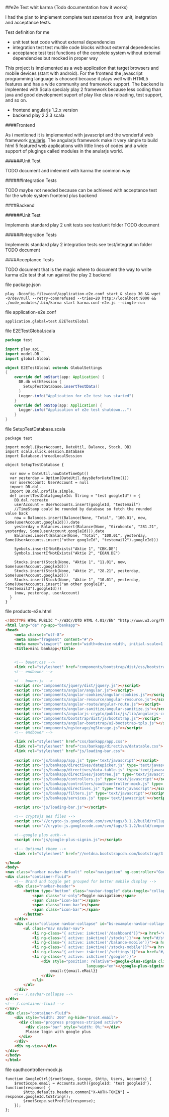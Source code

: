 ##e2e Test whit karma (Todo documentation how it works)

I had the plan to implement complete test szenarios from unit, inetgration and acceptance tests.

Test definition for me

* unit test test code without external dependencies
* integration test test multile code blocks without external dependencies
* acceptance test test functions of the complete system without external dependencies but mocked in proper way  

This project is implemented as a web application that target browsers and mobile devices (start with android).
For the frontend the javascript programming language is choosed because it plays well with HTML5 features and has a wide 
community and framework support. The backend is impleented with Scala specialy play 2 framework because less coding than java and good development suport of play like class reloading, test support, and so on.

* frontend angularjs 1.2.x version
* backend play 2.2.3 scala

####Frontend

As i mentioned it is implemented with javascript and the wonderful web framework [anularjs](https://angularjs.org/). The angularjs framework make it very simple to build html 5 featured web applications with little lines of codes and a wide support of plugings called modules in the anularjs world.

######Unit Test

TODO document and imlement with karma the common way

######Integration Tests

TODO maybe not needed because can be achieved with acceptance test for the whole system frontend plus backend

####Backend

######Unit Test

Implements standard play 2 unit tests see test/unit folder
TODO document 

######Integration Tests

Implements standard play 2 integration tests see test/integration folder
TODO document 

####Acceptance Tests

TODO document that is the magic where to document the way to write karma e2e test that run against the play 2 backend  

file package.json
```
play -Dconfig.file=conf/application-e2e.conf start & sleep 30 && wget -O/dev/null --retry-connrefused --tries=20 http://localhost:9000 && ./node_modules/.bin/karma start karma.conf-e2e.js --single-run 
```

file application-e2e.conf
```
application.global=test.E2ETestGlobal
```

file E2ETestGlobal.scala
```scala
package test

import play.api._
import model.DB
import global.Global

object E2ETestGlobal extends GlobalSettings
{
    override def onStart(app: Application) {
      DB.db withSession {
      	SetupTestDatabase.insertTestData()
      }
      Logger.info("Application for e2e test has started")
    }
    override def onStop(app: Application) {
      Logger.info("Application of e2e test shutdown...")
    }
}
```

file SetupTestDatabase.scala
```
package test

import model.{UserAccount, DateUtil, Balance, Stock, DB}
import scala.slick.session.Database
import Database.threadLocalSession

object SetupTestDatabase {

  var now = DateUtil.nowDateTimeOpt()
  var yesterday = Option(DateUtil.daysBeforDateTime(1))
  var userAccount: UserAccount = null
  import DB.dal._
  import DB.dal.profile.simple._
  def insertTestData(googleId: String = "test googleId") = {
    DB.dal.recreate
    userAccount = UserAccounts.insert(googleId, "testemail")
    //TimeStamp could be rounded by database so fetch the rounded value back
    now = Balances.insert(Balance(None, "Total", "100.01", now, Some(userAccount.googleId))).date
    yesterday = Balances.insert(Balance(None, "Girokonto", "281.21", yesterday, Some(userAccount.googleId))).date
    Balances.insert(Balance(None, "Total", "100.01", yesterday, Some(UserAccounts.insert("other googleId", "testemail2").googleId)))

    Symbols.insertIfNotExists("Aktie 1", "CBK.DE")
    Symbols.insertIfNotExists("Aktie 2", "EOAN.DE")

    Stocks.insert(Stock(None, "Aktie 1", "11.01", now, Some(userAccount.googleId)))
    Stocks.insert(Stock(None, "Aktie 2", "28.21", yesterday, Some(userAccount.googleId)))
    Stocks.insert(Stock(None, "Aktie 1", "10.01", yesterday, Some(UserAccounts.insert("an other googleId", "testemail3").googleId)))
    (now, yesterday, userAccount)
  }
}
```

file products-e2e.html
```html
<!DOCTYPE HTML PUBLIC "-//W3C//DTD HTML 4.01//EN" "http://www.w3.org/TR/html4/strict.dtd">
<html lang="de" ng-app="bankapp">
<head>
    <meta charset="utf-8">
    <meta name="fragment" content="#"/>
    <meta name="viewport" content="width=device-width, initial-scale=1.0">
    <title>mini bankapp</title>


    <!-- bower:css -->
    <link rel="stylesheet" href="components/bootstrap/dist/css/bootstrap.css" />
    <!-- endbower -->

    <!-- bower:js -->
    <script src="components/jquery/dist/jquery.js"></script>
    <script src="components/angular/angular.js"></script>
    <script src="components/angular-cookies/angular-cookies.js"></script>
    <script src="components/angular-resource/angular-resource.js"></script>
    <script src="components/angular-route/angular-route.js"></script>
    <script src="components/angular-sanitize/angular-sanitize.js"></script>
    <script src="components/angularjs-crypto/public/js/lib/angularjs-crypto.js"></script>
    <script src="components/bootstrap/dist/js/bootstrap.js"></script>
    <script src="components/angular-bootstrap/ui-bootstrap-tpls.js"></script>
    <script src="components/ngstorage/ngStorage.js"></script>
    <!-- endbower -->

    <link rel="stylesheet" href="css/bankapp/app.css">
    <link rel="stylesheet" href="css/bankapp/directive/datatable.css">
    <link rel="stylesheet" href="js/loading-bar.css">
    
    <script src="js/bankapp/app.js" type='text/javascript'></script>
    <script src="js/bankapp/directives/datepicker.js" type='text/javascript'></script>
    <script src="js/bankapp/directives/data-table.js" type='text/javascript'></script>
    <script src="js/bankapp/directives/jsontree.js" type='text/javascript'></script>
    <script src="js/bankapp/controllers.js" type='text/javascript'></script>
    <script src="js/bankapp/controllers/oauthcontroller-mock.js" type='text/javascript'></script>
    <script src="js/bankapp/directives.js" type='text/javascript'></script>
    <script src="js/bankapp/filters.js" type='text/javascript'></script>
    <script src="js/bankapp/services.js" type='text/javascript'></script>

    <script src="js/loading-bar.js"></script>
    
    <!-- cryptojs aes files -->
    <script src="//crypto-js.googlecode.com/svn/tags/3.1.2/build/rollups/aes.js"></script>
    <script src="//crypto-js.googlecode.com/svn/tags/3.1.2/build/components/mode-ecb.js"></script>

    <!--google plus auth-->
    <script src="js/google-plus-signin.js"></script>

    <!-- Optional theme -->
    <link rel="stylesheet" href="//netdna.bootstrapcdn.com/bootstrap/3.1.1/css/bootstrap-theme.min.css">

</head>
<body>
<nav class="navbar navbar-default" role="navigation" ng-controller="GoogleCtrl">
<div class="container-fluid">
    <!-- Brand and toggle get grouped for better mobile display -->
    <div class="navbar-header">
        <button type="button" class="navbar-toggle" data-toggle="collapse" data-target="#bs-example-navbar-collapse-1">
            <span class="sr-only">Toggle navigation</span>
            <span class="icon-bar"></span>
            <span class="icon-bar"></span>
            <span class="icon-bar"></span>
        </button>
    </div>
    <div class="collapse navbar-collapse" id="bs-example-navbar-collapse-1" ng-controller="HeaderController">
        <ul class="nav navbar-nav">
            <li ng-class="{ active: isActive('/dashboard')}"><a href="#/dashboard">Uebersicht</a></li>
            <li ng-class="{ active: isActive('/stocks')}"><a href="#/stocks">Aktien</a></li>
            <li ng-class="{ active: isActive('/balance-mobile')}"><a href="#/balance-mobile">Uebersicht Mobil</a></li>
            <li ng-class="{ active: isActive('/stocks-mobile')}"><a href="#/stocks-mobile">Aktien Mobil</a></li>
            <li ng-class="{ active: isActive('/settings')}"><a href="#/settings">Settings</a></li>
            <li ng-class="{ active: isActive('/google')}">
                <div style="position: relative"><google-plus-signin clientid="17916981101.apps.googleusercontent.com"
                                    language="en"></google-plus-signin>
                    email:{{email.eMail}}
                </div>
            </li>
        </ul>
    </div>
    <!-- /.navbar-collapse -->
</div>
<!-- /.container-fluid -->
</nav>
<div class="container-fluid">
    <div style="width: 200" ng-hide="$root.email">
      <div class="progress progress-striped active">
         <div class="bar" style="width: 0%;"></div>
         Please login with google plus
      </div>
    </div>
    <div ng-view></div>
</div>
</body>
</html>
```

file oauthcontroller-mock.js
```
function GoogleCtrl($rootScope, $scope, $http, Users, Accounts) {
    $rootScope.email = Accounts.auth({googleId: 'test googleId'}, function(response) {
        $http.defaults.headers.common["X-AUTH-TOKEN"] = response.googleId.toString();
        $rootScope.setProfile(response);
    });
};
```
